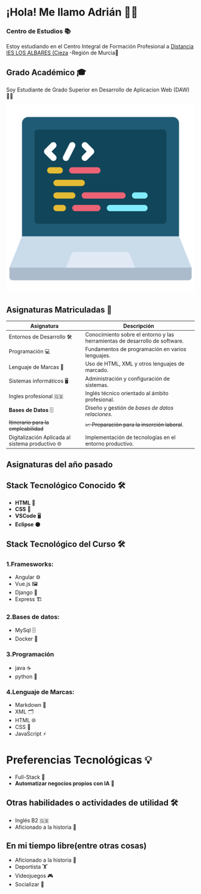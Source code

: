 # ¡Hola! Me llamo Adrián 👨‍💻

### Centro de Estudios 📚

Estoy estudiando en el Centro Integral de Formación Profesional a [Distancia IES LOS ALBARES (Cieza](https://www.ieslosalbares.es/laconservera/)  -Región de Murcia🏫

## Grado Académico 🎓 

Soy Estudiante de Grado Superior en Desarrollo de Aplicacion Web (DAW) 👨‍🎓

![](https://github.com/adrianlopez-ai/adrianlopez-ai/blob/main/programacion.png)

## Asignaturas Matriculadas 📖



| Asignatura                         | Descripción                                                               |
|---------------------------         |---------------------------------------------------------------------------|
| Entornos de Desarrollo 🛠️          |Conocimiento sobre el entorno y las herramientas de desarrollo de software.|
| Programación 💻                  |Fundamentos de programación en varios lenguajes.                             |
| Lenguaje de Marcas 📝              |Uso de HTML, XML y otros lenguajes de marcado.                             |
| Sistemas informáticos 🖥️           |Administración y configuración de sistemas.                                |
| Ingles profesional 🇬🇧              |Inglés técnico orientado al ámbito profesional.                            |
| **Bases de Datos** 🗄️              |Diseño y gestión de *bases de datos relaciones*.                           |
| ~~Itinerario para la empleabilidad~~ |~~📈 Preparación para la inserción laboral~~.                             |
| Digitalización Aplicada al sistema productivo 🌐 |Implementación de tecnologías en el entorno productivo.       |


##  Asignaturas del año pasado


## Stack Tecnológico Conocido 🛠️

- **HTML** 📝
- **CSS**  🎨
- **VSCode** 🖥️
- **Eclipse** 🌑


## Stack Tecnológico del Curso  🛠️


### 1.Framesworks: 

 - Angular ⚙️
 - Vue.js 🖼️
 - Django  🐍
 - Express 🏗️

### 2.Bases de datos: 

 - MySql 🗄️
 - Docker 🐳

### 3.Programación 

 - java  ☕
 - python  🐍

### 4.Lenguaje de Marcas:

 - Markdown 📝
 - XML  🗂️
 - HTML 🌐
 - CSS 🎨
 - JavaScript ⚡


# Preferencias Tecnológicas 💡

- Full-Stack 🚀
- **Automatizar negocios propios con IA**  🧠 


## Otras habilidades o actividades de utilidad  🛠️

- Inglés B2  🇬🇧
- Aficionado a la historia 📜

## En mi tiempo libre(entre otras cosas)

- Aficionado a la historia 📜
- Deportista 🏋️
- Videojuegos 🎮 
- Socializar 🤝


